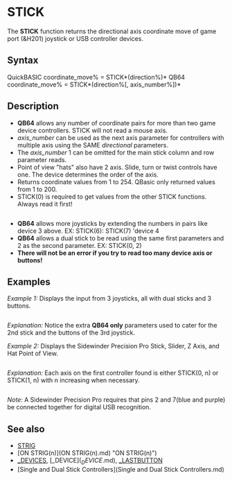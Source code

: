 # STICK

The **STICK** function returns the directional axis coordinate move of game port (&H201) joystick or USB controller devices.

  

## Syntax

QuickBASIC
coordinate_move% = STICK*(direction%)*
QB64
coordinate_move% = STICK*(direction%[, axis_number%])*
  

## Description

* **QB64** allows any number of coordinate pairs for more than two game device controllers. STICK will not read a mouse axis.
* *axis_number* can be used as the next axis parameter for controllers with multiple axis using the SAME *directional* parameters.
* The *axis_number* 1 can be omitted for the main stick column and row parameter reads.
* Point of view "hats" also have 2 axis. Slide, turn or twist controls have one. The device determines the order of the axis.
* Returns coordinate values from 1 to 254. QBasic only returned values from 1 to 200.
* STICK(0) is required to get values from the other STICK functions. Always read it first!

``` **STICK(0) returns the column coordinate of device 1. Enables reads of the other STICK values.** **STICK(1) returns row coordinate of device 1.** STICK(2) returns column coordinate of device 2. (second joystick if used) STICK(3) returns row coordinate of device 2 if used. (QBasic maximum was 2 controllers) **STICK(4) returns column coordinate of device 3. (other joysticks if used in QB64 only!)** **STICK(5) returns row coordinate of device 3 if used.**  
```

* **QB64** allows more joysticks by extending the numbers in pairs like device 3 above. EX: STICK(6): STICK(7) 'device 4
* **QB64** allows a dual stick to be read using the same first parameters and 2 as the second parameter. EX: STICK(0, 2)
* **There will not be an error if you try to read too many device axis or buttons!**

  

## Examples

*Example 1:* Displays the input from 3 joysticks, all with dual sticks and 3 buttons.

``` [DO](DO.md): [_LIMIT](_LIMIT.md) 10    [LOCATE](LOCATE.md) 1, 1   [PRINT](PRINT.md) "JOY1: STICK"; STICK(0); STICK(1); STICK(0, 2); STICK(1, 2);_   "STRIG"; [STRIG](STRIG.md)(0); [STRIG](STRIG.md)(1); [STRIG](STRIG.md)(4); [STRIG](STRIG.md)(5); [STRIG](STRIG.md)(8); [STRIG](STRIG.md)(9)    [PRINT](PRINT.md) "JOY2: STICK"; STICK(2); STICK(3); STICK(2, 2); STICK(3, 2);_   "STRIG"; [STRIG](STRIG.md)(2); [STRIG](STRIG.md)(3); [STRIG](STRIG.md)(6); [STRIG](STRIG.md)(7); [STRIG](STRIG.md)(10); [STRIG](STRIG.md)(11)    [PRINT](PRINT.md) "JOY3: STICK"; STICK(4); STICK(5); STICK(4, 2); STICK(5, 2);_   "STRIG"; [STRIG](STRIG.md)(0, 3); [STRIG](STRIG.md)(1, 3); [STRIG](STRIG.md)(4, 3); [STRIG](STRIG.md)(5, 3); [STRIG](STRIG.md)(8, 3); [STRIG](STRIG.md)(9, 3)  [LOOP](LOOP.md) [UNTIL](UNTIL.md) [INKEY$](INKEY$.md) > ""  
```

*Explanation:* Notice the extra **QB64 only** parameters used to cater for the 2nd stick and the buttons of the 3rd joystick.
  

*Example 2:* Displays the Sidewinder Precision Pro Stick, Slider, Z Axis, and Hat Point of View.

``` [SCREEN](SCREEN.md) 12 d = [_DEVICES](_DEVICES.md) [PRINT](PRINT.md) "Number of input devices found ="; d [FOR](FOR.md) i = 1 [TO](TO.md) d   [PRINT](PRINT.md) [_DEVICE$](_DEVICE$.md)(i)   buttons = [_LASTBUTTON](_LASTBUTTON.md)(i)   [PRINT](PRINT.md) "Buttons:"; buttons [NEXT](NEXT.md)  DO: [_LIMIT](_LIMIT.md) 50   [LOCATE](LOCATE.md) 10, 1   [PRINT](PRINT.md) "   X    Main    Y          Slider         Z-axis           POV"   [PRINT](PRINT.md) STICK(0, 1), STICK(1, 1), STICK(0, 2), STICK(1, 2), STICK(0, 3); STICK(1, 3); "   "   [PRINT](PRINT.md) "                   Buttons"   [FOR](FOR.md) i = 0 [TO](TO.md) 4 * buttons - 1 [STEP](STEP.md) 4     [PRINT](PRINT.md) [STRIG](STRIG.md)(i); [STRIG](STRIG.md)(i + 1); [CHR$](CHR$.md)(219);   [NEXT](NEXT.md)   [PRINT](PRINT.md) [LOOP](LOOP.md) [UNTIL](UNTIL.md) [INKEY$](INKEY$.md) <> ""  
```

*Explanation:* Each axis on the first controller found is either STICK(0, n) or STICK(1, n) with n increasing when necessary.

``` Number of input devices found = 3 [KEYBOARD][BUTTON Buttons: 512 [MOUSE][BUTTON][AXIS][WHEEL] Buttons: 3 [CONTROLLER][[NAME][Microsoft Sidewinder Precision Pro (USB)[BUTTON][AXIS] Buttons: 9     X    Main     Y          Slider         Z-axis           POV  127           127           254           127           127  127                       Buttons -0 -1 █ 0  0 █ 0  0 █ 0  0 █ 0  0 █ 0  0 █ 0  0 █ 0  0 █ 0  0 █  
```

*Note:* A Sidewinder Precision Pro requires that pins 2 and 7(blue and purple) be connected together for digital USB recognition.
  

## See also

* [STRIG](STRIG.md)
* [ON STRIG(n)](ON STRIG(n).md) "ON STRIG(n)")
* [_DEVICES](_DEVICES.md), [_DEVICE$](_DEVICE$.md), [_LASTBUTTON](_LASTBUTTON.md)
* [Single and Dual Stick Controllers](Single and Dual Stick Controllers.md)

  
